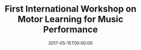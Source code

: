 ---
acronym: MOTION 2017
date: '2017-05-15T00:00:00'
ext_url: http://www.infomus.org/MOTION2017/
location: Copenhagen, Denmark
submission_date: '2017-04-27T00:00:00'
title: First International Workshop on Motor Learning for Music Performance
---